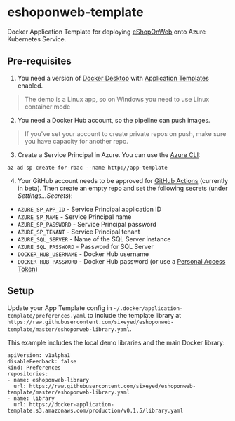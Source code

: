 # eshoponweb-template

Docker Application Template for deploying [eShopOnWeb](TODO) onto Azure Kubernetes Service.

## Pre-requisites

1. You need a version of [Docker Desktop](https://www.docker.com/products/docker-desktop) with [Application Templates](https://blog.docker.com/2019/07/application-templates-docker-desktop-enterprise/) enabled.

> The demo is a Linux app, so on Windows you need to use Linux container mode

2. You need a Docker Hub account, so the pipeline can push images.

> If you've set your account to create private repos on push, make sure you have capacity for another repo.

3. Create a Service Principal in Azure. You can use the [Azure CLI](https://github.com/Azure/azure-cli):

```
az ad sp create-for-rbac --name http://app-template
```

4. Your GitHub account needs to be approved for [GitHub Actions](https://help.github.com/en/articles/about-github-actions) (currently in beta). Then create an empty repo and set the following secrets (under _Settings...Secrets_):

- `AZURE_SP_APP_ID` - Service Principal application ID
- `AZURE_SP_NAME` - Service Principal name
- `AZURE_SP_PASSWORD` - Service Principal password
- `AZURE_SP_TENANT` - Service Principal tenant
- `AZURE_SQL_SERVER` - Name of the SQL Server instance
- `AZURE_SQL_PASSWORD` - Password for SQL Server
- `DOCKER_HUB_USERNAME` - Docker Hub username
- `DOCKER_HUB_PASSWORD` - Docker Hub password (or use a [Personal Access Token](https://www.docker.com/blog/docker-hub-new-personal-access-tokens/))

## Setup

Update your App Template config in `~/.docker/application-template/preferences.yaml` to include the template library at `https://raw.githubusercontent.com/sixeyed/eshoponweb-template/master/eshoponweb-library.yaml`.

This example includes the local demo libraries and the main Docker library:

```
apiVersion: v1alpha1
disableFeedback: false
kind: Preferences
repositories:
- name: eshoponweb-library
  url: https://raw.githubusercontent.com/sixeyed/eshoponweb-template/master/eshoponweb-library.yaml
- name: library
  url: https://docker-application-template.s3.amazonaws.com/production/v0.1.5/library.yaml
```
